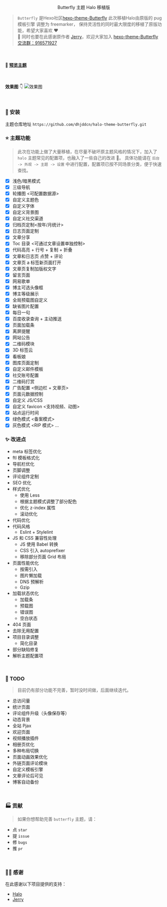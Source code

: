 <p align="center">Butterfly 主题 Halo 移植版</p>

> `Butterfly` 是Hexo社区[hexo-theme-Butterfly](https://github.com/jerryc127) 此次移植Halo由原版的 pug模板引擎 调整为 freemarker， 保持灵活性的同时最大限度的移植了原版功能，希望大家喜欢 ❤️ <br>
> 🌸 同时也要在此感谢原作者 [Jerry](https://github.com/jerryc127)，欢迎大家加入 [hexo-theme-Butterfly 交流群：916571927](https://jq.qq.com/?_wv=1027&k=LfbGKBVG)

<br>

#### 👀 [预览主题](https://dhjdd.cn)

[comment]: <> (📗 [使用文档]&#40;&#41;)
<br>

**效果图** 👇
![效果图](https://s4.ax1x.com/2022/01/19/7ruZYq.png)

<br>

### 🌈 安装 
 主题仓库地址 `https://github.com/dhjddcn/halo-theme-butterfly.git`
<br>


### ⭐️ 主题功能

> 此次在功能上做了大量移植，在尽量不破坏原主题风格的情况下，加入了 `halo` 主题常见的配置项，也融入了一些自己的改进 🤔。
> 具体功能请在 `后台 -> 外观 -> 主题 -> 设置` 中进行配置，配置项已按不同场景分类，便于快速查找。

- [x] 浅色/暗黑模式
- [x] 三级导航
- [x] 轮播图 <可配置数据源>
- [x] 自定义主题色
- [x] 自定义字体
- [x] 自定义背景图
- [x] 自定义社交渠道
- [x] 归档页定制<按年/月统计>
- [x] 日志页面定制
- [x] 文章分享
- [x] Toc 目录 <可通过文章设置单独控制>
- [x] 代码高亮 + 行号 + 复制 + 折叠
- [x] 文章和日志页 点赞 + 评论
- [x] 文章页 a 标签新页面打开
- [x] 文章页复制加版权文字
- [x] 留言页面
- [x] 网易歌单
- [x] 博主可选头像框
- [x] 博主等级展示
- [x] 全局预载图自定义
- [x] 缺省图片配置
- [x] 每日一句
- [x] 百度收录查询 + 主动推送
- [x] 页面加载条
- [x] 离屏提醒
- [x] 网站公告
- [x] 二维码模块
- [x] 3D 标签云
- [x] 看板娘
- [x] 图库页面定制
- [x] 自定义邮件模板
- [x] 社交账号配置
- [x] 二维码打赏
- [x] 广告配置 <侧边栏 + 文章页>
- [x] 页面元数据控制
- [x] 自定义 JS/CSS
- [x] 自定义 favicon <支持视频、动图>
- [x] 站点运行时间
- [x] 绿色模式 <备案模式>
- [x] 灰色模式 <RIP 模式>
  ...
  <br>

### ✨ 改进点

- meta 标签优化
- ftl 模板格式化
- 导航栏优化
- 页脚调整
- 评论组件定制
- SEO 优化
- 样式优化
    - 使用 Less
    - 根据主题模式调整了部分配色
    - 优化 z-index 属性
    - 滚动优化
- 代码优化
- 代码风格
    - Eslint + Stylelint
- JS 和 CSS 兼容性处理
    - JS 使用 Babel 转换
    - CSS 引入 autoprefixer
    - 移除部分页面 Grid 布局
- 页面性能优化
    - 按需引入
    - 图片懒加载
    - DNS 预解析
    - Gzip
- 加载状态优化
    - 加载条
    - 预载图
    - 错误图
    - 空白状态
- 404 页面
- 去除无用配置
- 项目目录调整
    - 简化目录
- 部分缺陷修复
- 解析主题配置项

<br>

### 📃 TODO

> 目前仍有部分功能不完善，暂时没时间做，后面继续迭代。

- 总访问量
- 统计页面
- 评论组件升级（头像保存等）
- 动态背景
- 全站 Pjax
- 欢迎页面
- 视频播放插件
- 相册页优化
- 多种布局切换
- 页面动画效果优化
- 外链页面评论模块
- 自定义模板引擎
- 文章评论后可见
- 博客自动备份
<br>

### 🏭 贡献
> 如果你想帮助完善 `butterfly` 主题，请：

- 点 `star`
- 提 `issue`
- 修 `bugs`
- 推 `pr`

<br>

### 🙆‍♂️ 感谢
在此感谢以下项目提供的支持：
- [Halo](https://halo.run)
- [Jerry](https://github.com/jerryc127)

